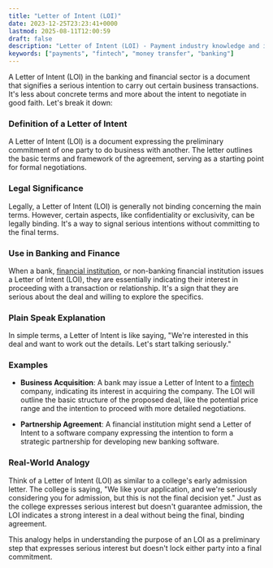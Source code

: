 ```yaml
---
title: "Letter of Intent (LOI)"
date: 2023-12-25T23:23:41+0000
lastmod: 2025-08-11T12:00:59
draft: false
description: "Letter of Intent (LOI) - Payment industry knowledge and insights"
keywords: ["payments", "fintech", "money transfer", "banking"]
---
```


A Letter of Intent (LOI) in the banking and financial sector is a document that signifies a serious intention to carry out certain business transactions. It's less about concrete terms and more about the intent to negotiate in good faith. Let's break it down:

### Definition of a Letter of Intent

A Letter of Intent (LOI) is a document expressing the preliminary commitment of one party to do business with another. The letter outlines the basic terms and framework of the agreement, serving as a starting point for formal negotiations.

### Legal Significance

Legally, a Letter of Intent (LOI) is generally not binding concerning the main terms. However, certain aspects, like confidentiality or exclusivity, can be legally binding. It's a way to signal serious intentions without committing to the final terms.

### Use in Banking and Finance

When a bank, [financial institution](https://faisalkhanllc.xyz/resources/payments-wiki/f/financial-institution-fi/), or non-banking financial institution issues a Letter of Intent (LOI), they are essentially indicating their interest in proceeding with a transaction or relationship. It's a sign that they are serious about the deal and willing to explore the specifics.

### Plain Speak Explanation

In simple terms, a Letter of Intent is like saying, "We're interested in this deal and want to work out the details. Let's start talking seriously."

### Examples

- **Business Acquisition**: A bank may issue a Letter of Intent to a [fintech](https://faisalkhanllc.xyz/resources/payments-wiki/f/fintech/) company, indicating its interest in acquiring the company. The LOI will outline the basic structure of the proposed deal, like the potential price range and the intention to proceed with more detailed negotiations.

- **Partnership Agreement**: A financial institution might send a Letter of Intent to a software company expressing the intention to form a strategic partnership for developing new banking software.

### Real-World Analogy

Think of a Letter of Intent (LOI) as similar to a college's early admission letter. The college is saying, "We like your application, and we're seriously considering you for admission, but this is not the final decision yet." Just as the college expresses serious interest but doesn't guarantee admission, the LOI indicates a strong interest in a deal without being the final, binding agreement.

This analogy helps in understanding the purpose of an LOI as a preliminary step that expresses serious interest but doesn't lock either party into a final commitment.